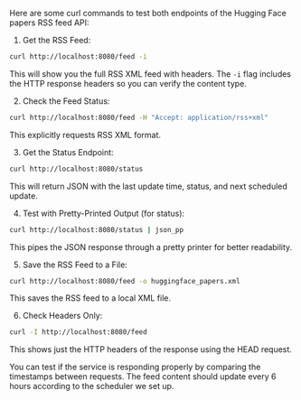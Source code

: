 Here are some curl commands to test both endpoints of the Hugging Face papers RSS feed API:

1. Get the RSS Feed:
```bash
curl http://localhost:8080/feed -i
```
This will show you the full RSS XML feed with headers. The `-i` flag includes the HTTP response headers so you can verify the content type.

2. Check the Feed Status:
```bash
curl http://localhost:8080/feed -H "Accept: application/rss+xml"
```
This explicitly requests RSS XML format.

3. Get the Status Endpoint:
```bash
curl http://localhost:8080/status
```
This will return JSON with the last update time, status, and next scheduled update.

4. Test with Pretty-Printed Output (for status):
```bash
curl http://localhost:8080/status | json_pp
```
This pipes the JSON response through a pretty printer for better readability.

5. Save the RSS Feed to a File:
```bash
curl http://localhost:8080/feed -o huggingface_papers.xml
```
This saves the RSS feed to a local XML file.

6. Check Headers Only:
```bash
curl -I http://localhost:8080/feed
```
This shows just the HTTP headers of the response using the HEAD request.

You can test if the service is responding properly by comparing the timestamps between requests. The feed content should update every 6 hours according to the scheduler we set up.